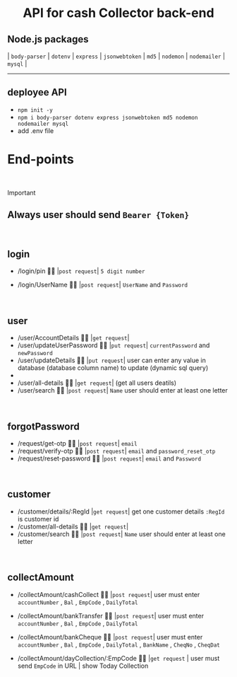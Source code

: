 <h1 align="center"> API for cash Collector back-end </h1>

## Node.js packages
| `body-parser` | `dotenv` | `express` | `jsonwebtoken` | `md5` | `nodemon` | `nodemailer` | `mysql` |
<hr>

## deployee API
- `npm init -y` <br>
- `npm i body-parser dotenv express jsonwebtoken md5 nodemon nodemailer mysql` <br>
- add .env file

# End-points

<br>

> [!IMPORTANT]
> ## Always user should send `Bearer {Token}`

<br>

## login
- /login/pin 🙇‍♂️ |`post request`| `5 digit number`
- /login/UserName 🙇‍♂️ |`post request`| `UserName`  and `Password`

  <br>

## user
- /user/AccountDetails 🙇‍♂️ |`get request`|
- /user/updateUserPassword 🙇‍♂️ |`put request`| `currentPassword` and `newPassword`
- /user/updateDetails 🙇‍♂️ |`put request`| user can enter any value in database (database column name) to update (dynamic sql query)
-
- /user/all-details 🙇‍♂️ |`get request`| (get all users deatils)
- /user/search 🙇‍♂️ |`post request`| `Name` user should enter at least one letter

<br>

## forgotPassword
- /request/get-otp 🙇‍♂️ |`post request`| `email`
- /request/verify-otp 🙇‍♂️ |`post request`| `email` and `password_reset_otp`
- /request/reset-password 🙇‍♂️ |`post request`| `email` and `Password`

<br>

## customer
- /customer/details/:RegId |`get request`| get one customer details `:RegId` is customer id
- /customer/all-details 🙇‍♂️ |`get request`|
- /customer/search 🙇‍♂️ |`post request`| `Name` user should enter at least one letter

<br>

## collectAmount
- /collectAmount/cashCollect 🙇‍♂️ |`post request`| user must enter `accountNumber` , `Bal` , `EmpCode` , `DailyTotal`
- /collectAmount/bankTransfer 🙇‍♂️ |`post request`| user must enter `accountNumber` , `Bal` , `EmpCode` , `DailyTotal`
- /collectAmount/bankCheque  🙇‍♂️ |`post request`| user must enter `accountNumber` , `Bal` , `EmpCode` , `DailyTotal` , `BankName` , `CheqNo` , `CheqDat`

- /collectAmount/dayCollection/:EmpCode 🙇‍♂️ |`get request` | user must send `EmpCode` in URL | show Today Collection
